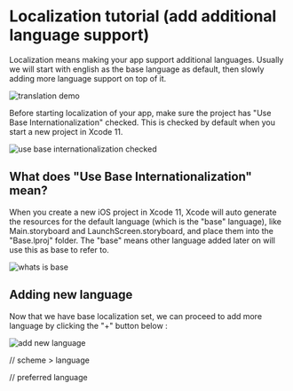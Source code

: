 # Localization tutorial (add additional language support) 



Localization means making your app support additional languages. Usually we will start with english as the base language as default, then slowly adding more language support on top of it.



![translation demo](https://iosimage.s3.amazonaws.com/2020/72-localization/translate.png)



Before starting localization of your app, make sure the project has "Use Base Internationalization" checked. This is checked by default when you start a new project in Xcode 11.



![use base internationalization checked](https://iosimage.s3.amazonaws.com/2020/72-localization/useBaseInternationalization.png)



## What does "Use Base Internationalization" mean?

When you create a new iOS project in Xcode 11, Xcode will auto generate the resources for the default language (which is the "base" language), like Main.storyboard and LaunchScreen.storyboard, and place them into the "Base.lproj" folder. The "base" means other language added later on will use this as base to refer to.



![whats is base](https://iosimage.s3.amazonaws.com/2020/72-localization/whatIsBase.png)



## Adding new language

Now that we have base localization set, we can proceed to add more language by clicking the "+" button below : 

![add new language](https://iosimage.s3.amazonaws.com/2020/72-localization/addNewLanguage.png)





// scheme > language

// preferred language
